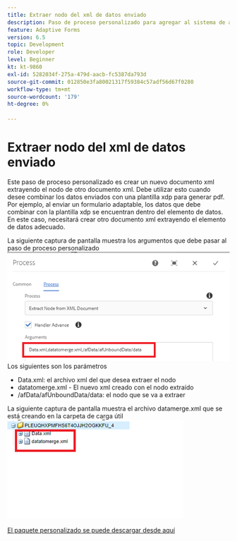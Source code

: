 ```yaml
---
title: Extraer nodo del xml de datos enviado
description: Paso de proceso personalizado para agregar al sistema de archivos el tamaño del documento de escritura en la carpeta de carga útil
feature: Adaptive Forms
version: 6.5
topic: Development
role: Developer
level: Beginner
kt: kt-9860
exl-id: 5282034f-275a-479d-aacb-fc5387da793d
source-git-commit: 012850e3fa80021317f59384c57adf56d67f0280
workflow-type: tm+mt
source-wordcount: '179'
ht-degree: 0%

---
```


# Extraer nodo del xml de datos enviado

Este paso de proceso personalizado es crear un nuevo documento xml extrayendo el nodo de otro documento xml. Debe utilizar esto cuando desee combinar los datos enviados con una plantilla xdp para generar pdf. Por ejemplo, al enviar un formulario adaptable, los datos que debe combinar con la plantilla xdp se encuentran dentro del elemento de datos. En este caso, necesitará crear otro documento xml extrayendo el elemento de datos adecuado.

La siguiente captura de pantalla muestra los argumentos que debe pasar al paso de proceso personalizado
![paso del proceso](assets/create-xml-process-step.png)
Los siguientes son los parámetros
* Data.xml: el archivo xml del que desea extraer el nodo
* datatomerge.xml - El nuevo xml creado con el nodo extraído
* /afData/afUnboundData/data: el nodo que se va a extraer


La siguiente captura de pantalla muestra el archivo datamerge.xml que se está creando en la carpeta de carga útil
![create-xml](assets/create-xml.png)

[El paquete personalizado se puede descargar desde aquí](/help/forms/assets/common-osgi-bundles/SetValueApp.core-1.0-SNAPSHOT.jar)

